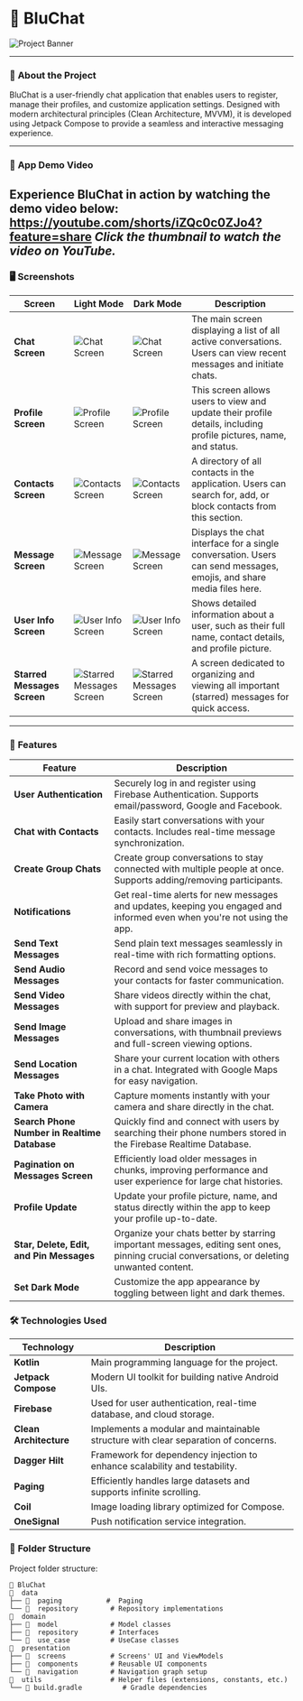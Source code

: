 # 📱 **BluChat**  
![Project Banner](banner.png)  

---

### 🔖 **About the Project**  
BluChat is a user-friendly chat application that enables users to register, manage their profiles, and customize application settings. Designed with modern architectural principles (Clean Architecture, MVVM), it is developed using Jetpack Compose to provide a seamless and interactive messaging experience.

---
### 🎥 **App Demo Video**  
Experience BluChat in action by watching the demo video below:  
https://youtube.com/shorts/iZQc0c0ZJo4?feature=share
*Click the thumbnail to watch the video on YouTube.*
---

### 🖥 **Screenshots**  

| **Screen**                  | **Light Mode**                          | **Dark Mode**                          | **Description**                                                                                                     |
| --------------------------- | --------------------------------------- | --------------------------------------- | ------------------------------------------------------------------------------------------------------------------- |
| **Chat Screen**             | ![Chat Screen](ChatsW.jpeg)            | ![Chat Screen](ChatsD.jpeg)            | The main screen displaying a list of all active conversations. Users can view recent messages and initiate chats.   |
| **Profile Screen**          | ![Profile Screen](ProfileW.jpeg)       | ![Profile Screen](ProfileD.jpeg)       | This screen allows users to view and update their profile details, including profile pictures, name, and status.    |
| **Contacts Screen**         | ![Contacts Screen](ContactsW.jpeg)     | ![Contacts Screen](ContactsD.jpeg)     | A directory of all contacts in the application. Users can search for, add, or block contacts from this section.     |
| **Message Screen**          | ![Message Screen](MessageW.jpeg)       | ![Message Screen](MessageD.jpeg)       | Displays the chat interface for a single conversation. Users can send messages, emojis, and share media files here. |
| **User Info Screen**        | ![User Info Screen](UserInfoW.jpeg)    | ![User Info Screen](UserInfoD.jpeg)    | Shows detailed information about a user, such as their full name, contact details, and profile picture.             |
| **Starred Messages Screen** | ![Starred Messages Screen](StarredW.jpeg) | ![Starred Messages Screen](StarredD.jpeg) | A screen dedicated to organizing and viewing all important (starred) messages for quick access.                     |

---

### 🚀 **Features**  

| **Feature**                | **Description**                                                                              
| --------------------------- | ---------------------------------------------------------------------------------------------
| **User Authentication**    | Securely log in and register using Firebase Authentication. Supports email/password, Google and Facebook.       |
| **Chat with Contacts**      | Easily start conversations with your contacts. Includes real-time message synchronization.                          |
| **Create Group Chats**      | Create group conversations to stay connected with multiple people at once. Supports adding/removing participants.    |
| **Notifications**      | Get real-time alerts for new messages and updates, keeping you engaged and informed even when you're not using the app. |
| **Send Text Messages**      | Send plain text messages seamlessly in real-time with rich formatting options.                                       |
| **Send Audio Messages**     | Record and send voice messages to your contacts for faster communication.                                           |
| **Send Video Messages**     | Share videos directly within the chat, with support for preview and playback.                                       |
| **Send Image Messages**     | Upload and share images in conversations, with thumbnail previews and full-screen viewing options.                  |
| **Send Location Messages**  | Share your current location with others in a chat. Integrated with Google Maps for easy navigation.                 |
| **Take Photo with Camera**  | Capture moments instantly with your camera and share directly in the chat.                                          |
| **Search Phone Number in Realtime Database** | Quickly find and connect with users by searching their phone numbers stored in the Firebase Realtime Database. |
| **Pagination on Messages Screen** | Efficiently load older messages in chunks, improving performance and user experience for large chat histories.    |
| **Profile Update**          | Update your profile picture, name, and status directly within the app to keep your profile up-to-date.              |
| **Star, Delete, Edit, and Pin Messages** | Organize your chats better by starring important messages, editing sent ones, pinning crucial conversations, or deleting unwanted content. |
| **Set Dark Mode**           | Customize the app appearance by toggling between light and dark themes.                                             |

### 🛠 **Technologies Used**  

| Technology            | Description                                |
| ---------------------- | ------------------------------------------ |
| **Kotlin**            | Main programming language for the project. |
| **Jetpack Compose**   | Modern UI toolkit for building native Android UIs. |
| **Firebase**          | Used for user authentication, real-time database, and cloud storage. |
| **Clean Architecture**| Implements a modular and maintainable structure with clear separation of concerns. |
| **Dagger Hilt**       | Framework for dependency injection to enhance scalability and testability. |
| **Paging**            | Efficiently handles large datasets and supports infinite scrolling. |
| **Coil**              | Image loading library optimized for Compose. |
| **OneSignal**         | Push notification service integration. |

### 📂 **Folder Structure**  

Project folder structure:

```plaintext
📂 BluChat  
📂  data  
├── 📂  paging           #  Paging
└── 📂  repository        # Repository implementations  
📂  domain  
├── 📂  model             # Model classes  
├── 📂  repository        # Interfaces  
└── 📂  use_case          # UseCase classes  
📂  presentation  
├── 📂  screens           # Screens' UI and ViewModels  
├── 📂  components        # Reusable UI components  
└── 📂  navigation        # Navigation graph setup  
📂  utils                 # Helper files (extensions, constants, etc.)  
└── 📄 build.gradle          # Gradle dependencies
